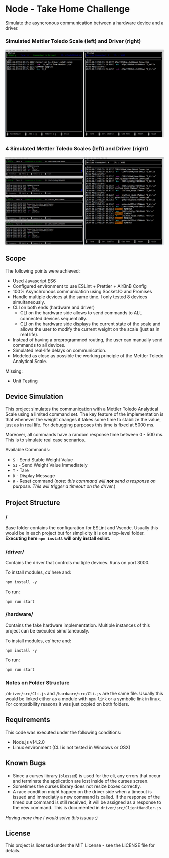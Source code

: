 # Node - Take Home Challenge

Simulate the asyncronous communication between a hardware device and a driver.

### Simulated Mettler Toledo Scale (left) and Driver (right)

<img src="./screenshot.jpg" alt="Screenshot of the application.">

### 4 Simulated Mettler Toledo Scales (left) and Driver (right)

<img src="./multiple.jpg" alt="Screenshot of the application.">

## Scope

The following points were achieved:

- Used Javascript ES6
- Configured environment to use ESLint + Prettier + AirBnB Config
- 100% Asynchronous communication using Socket.IO and Promises
- Handle multiple devices at the same time. I only tested 8 devices simultaneously.
- CLI on both ends (hardware and driver)
  - CLI on the hardware side allows to send commands to ALL connected devices sequentially.
  - CLI on the hardware side displays the current state of the scale and allows the user to modify the current weight on the scale (just as in real life).
- Instead of having a preprogrammed routing, the user can manually send commands to all devices.
- Simulated real-life delays on communication.
- Modeled as close as possible the working principle of the Mettler Toledo Analytical Scale.

Missing:

- Unit Testing

## Device Simulation

This project simulates the communication with a Mettler Toledo Analytical Scale using a limited command set. The key feature of the implementation is that whenever the weight changes it takes some time to stabilize the value, just as in real life. For debugging purposes this time is fixed at 5000 ms.

Moreover, all commands have a random response time between 0 - 500 ms. This is to simulate real case scenarios.

Available Commands:

- `S` - Send Stable Weight Value
- `SI` - Send Weight Value Immediately
- `T` - Tare
- `D` - Display Message
- `R` - Reset command (_note: this command will **not** send a response on purpose. This will trigger a timeout on the driver._)

## Project Structure

### /

Base folder contains the configuration for ESLint and Vscode. Usually this would be in each project but for simplicity it is on a top-level folder. **Executing here `npm install` will only install eslint.**

### /driver/

Contains the driver that controls multiple devices. Runs on port 3000.

To install modules, _cd_ here and:

```
npm install -y
```

To run:

```
npm run start
```

### /hardware/

Contains the fake hardware implementation. Multiple instances of this project can be executed simultaneously.

To install modules, _cd_ here and:

```
npm install -y
```

To run:

```
npm run start
```

### Notes on Folder Structure

`/driver/src/Cli.js` and `/hardware/src/Cli.js` are the same file. Usually this would be linked either as a module with `npm link` or a symbolic link in linux. For compatibility reasons it was just copied on both folders.

## Requirements

This code was executed under the following conditions:

- Node.js v14.2.0
- Linux environment (CLI is not tested in Windows or OSX)

## Known Bugs

- Since a curses library (`blessed`) is used for the cli, any errors that occur and terminate the application are lost inside of the curses screen.
- Sometimes the curses library does not resize boxes correctly.
- A race condition might happen on the driver side when a timeout is issued and immediatly a new command is called. If the response of the timed out command is still received, it will be assigned as a response to the new command. This is documented in `driver/src/ClientHandler.js`

_Having more time I would solve this issues :)_

## License

This project is licensed under the MIT License - see the LICENSE file for details.
